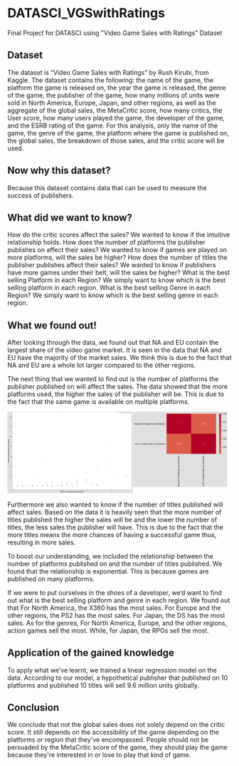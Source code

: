 # DATASCI_VGSwithRatings
Final Project for DATASCI using "Video Game Sales with Ratings" Dataset

## Dataset
The dataset is “Video Game Sales with Ratings” by Rush Kirubi, from Kaggle. The dataset contains the following: the name of the game, the platform the game is released on, the year the game is released, the genre of the game, the publisher of the game, how many millions of units were sold in North America, Europe, Japan, and other regions, as well as the aggregate of the global sales, the MetaCritic score, how many critics, the User score, how many users played the game, the developer of the game, and the ESRB rating of the game. For this analysis, only the name of the game, the genre of the game, the platform where the game is published on, the global sales, the breakdown of those sales, and the critic score will be used.

## Now why this dataset? 
Because this dataset contains data that can be used to measure the success of publishers. 

## What did we want to know? 
How do the critic scores affect the sales?
We wanted to know if the intuitive relationship holds.
How does the number of platforms the publisher publishes on affect their sales?
We wanted to know if games are played on more platforms, will the sales be higher?
How does the number of titles the publisher publishes affect their sales?
We wanted to know if publishers have more games under their belt, will the sales be higher?
What is the best selling Platform in each Region?
We simply want to know which is the best selling platform in each region.
What is the best selling Genre in each Region?
We simply want to know which is the best selling genre in each region.

## What we found out!
After looking through the data, we found out that NA and EU contain the largest share of the video game market. It is seen in the data that NA and EU have the majority of the market sales. We think this is due to the fact that NA and EU are a whole lot larger compared to the other regions.

The next thing that we wanted to find out is the number of platforms the publisher published on will affect the sales. The data showed that the more platforms used, the higher the sales of the publisher will be. This is due to the fact that the same game is available on multiple platforms.

![NumberofPlatforms](https://github.com/CrimsonRegulus/DATASCI_VGSwithRatings/blob/main/Results/numberofplatforms_globalsales.png?raw=true)

Furthermore we also wanted to know if the number of titles published will affect sales. Based on the data it is heavily seen that the more number of titles published the higher the sales will be and the lower the number of titles, the less sales the publisher will have. This is due to the fact that the more titles means the more chances of having a successful game thus, resulting in more sales.

To boost our understanding, we included the relationship between the number of platforms published on and the number of titles published. We found that the relationship is exponential. This is because games are published on many platforms.

If we were to put ourselves in the shoes of a developer, we’d want to find out what is the best selling platform and genre in each region. We found out that For North America, the X360 has the most sales. For Europe and the other regions, the PS2 has the most sales. For Japan, the DS has the most sales. As for the genres, For North America, Europe, and the other regions, action games sell the most. While, for Japan, the RPGs sell the most.

## Application of the gained knowledge
To apply what we’ve learnt, we trained a linear regression model on the data. According to our model, a hypothetical publisher that published on 10 platforms and published 10 titles will sell 9.6 million units globally.

## Conclusion
We conclude that not the global sales does not solely depend on the critic score. It still depends on the accessibility of the game depending on the platforms or region that they've encompassed. People should not be persuaded by the MetaCritic score of the game, they should play the game because they're interested in or love to play that kind of game.
